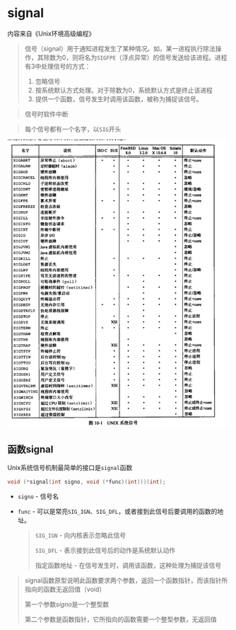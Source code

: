 # signal

内容来自《Unix环境高级编程》

> 信号（signal）用于通知进程发生了某种情况。如，某一进程执行除法操作，其除数为0，则将名为`SIGFPE`（浮点异常）的信号发送给该进程。进程有3中处理信号的方式：
>
> 1. 忽略信号
> 2. 按系统默认方式处理。对于除数为0，系统默认方式是终止该进程
> 3. 提供一个函数，信号发生时调用该函数，被称为捕捉该信号。

> 信号时软件中断



> 每个信号都有一个名字，以`SIG`开头



![001](./images/001.png)



## 函数signal

Unix系统信号机制最简单的接口是`signal`函数

```c
void (*signal(int signo, void (*func)(int)))(int);
```

+ `signo` - 信号名

+ `func` - 可以是常亮`SIG_IGN`、`SIG_DFL`，或者接到此信号后要调用的函数的地址。

  > `SIG_IGN` - 向内核表示忽略此信号
  >
  > `SIG_DFL` - 表示接到此信号后的动作是系统默认动作
  >
  > 指定函数地址 - 在信号发生时，调用该函数，这种处理为捕捉该信号



> signal函数原型说明此函数要求两个参数，返回一个函数指针，而该指针所指向的函数无返回值（void）
>
> 第一个参数*signo*是一个整型数
>
> 第二个参数是函数指针，它所指向的函数需要一个整型参数，无返回值



















